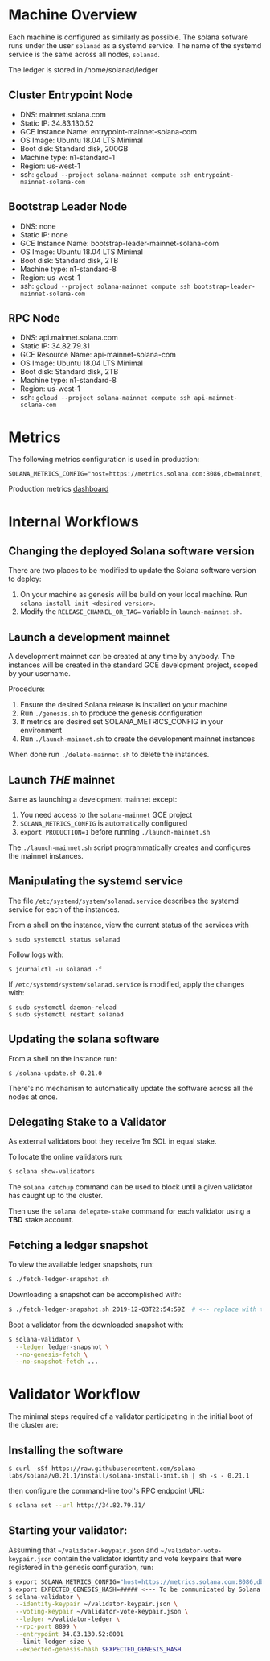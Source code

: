 
# Machine Overview

Each machine is configured as similarly as possible.  The solana sofware runs
under the user `solanad` as a systemd service.  The name of the systemd service
is the same across all nodes, `solanad`.

The ledger is stored in /home/solanad/ledger

## Cluster Entrypoint Node
* DNS: mainnet.solana.com
* Static IP: 34.83.130.52
* GCE Instance Name: entrypoint-mainnet-solana-com
* OS Image: Ubuntu 18.04 LTS Minimal
* Boot disk: Standard disk, 200GB
* Machine type: n1-standard-1
* Region: us-west-1
* ssh: `gcloud --project solana-mainnet compute ssh entrypoint-mainnet-solana-com`

## Bootstrap Leader Node
* DNS: none
* Static IP: none
* GCE Instance Name: bootstrap-leader-mainnet-solana-com
* OS Image: Ubuntu 18.04 LTS Minimal
* Boot disk: Standard disk, 2TB
* Machine type: n1-standard-8
* Region: us-west-1
* ssh: `gcloud --project solana-mainnet compute ssh bootstrap-leader-mainnet-solana-com`

## RPC Node
* DNS: api.mainnet.solana.com
* Static IP: 34.82.79.31
* GCE Resource Name: api-mainnet-solana-com
* OS Image: Ubuntu 18.04 LTS Minimal
* Boot disk: Standard disk, 2TB
* Machine type: n1-standard-8
* Region: us-west-1
* ssh: `gcloud --project solana-mainnet compute ssh api-mainnet-solana-com`

# Metrics
The following metrics configuration is used in production:
```
SOLANA_METRICS_CONFIG="host=https://metrics.solana.com:8086,db=mainnet,u=mainnet_write,p=2aQdShmtsPSAgABLQiK2FpSCJGLtG8h3vMEVz1jE7Smf"
```

Production metrics [dashboard](https://metrics.solana.com:3000/d/testnet-edge/testnet-monitor-edge?orgId=2&from=now-5m&to=now&refresh=5s&var-testnet=mainnet&var-hostid=All)

# Internal Workflows
## Changing the deployed Solana software version
There are two places to be modified to update the Solana software version to deploy:
1. On your machine as genesis will be build on your local machine.  Run `solana-install init <desired version>`.
1. Modify the `RELEASE_CHANNEL_OR_TAG=` variable in `launch-mainnet.sh`.

## Launch a development mainnet
A development mainnet can be created at any time by anybody.   The instances
will be created in the standard GCE development project, scoped by your
username.

Procedure:
1. Ensure the desired Solana release is installed on your machine
1. Run `./genesis.sh` to produce the genesis configuration
1. If metrics are desired set SOLANA_METRICS_CONFIG in your environment
1. Run `./launch-mainnet.sh` to create the development mainnet instances

When done run `./delete-mainnet.sh` to delete the instances.

## Launch *THE* mainnet
Same as launching a development mainnet except:
1. You need access to the `solana-mainnet` GCE project
1. `SOLANA_METRICS_CONFIG` is automatically configured
1. `export PRODUCTION=1` before running `./launch-mainnet.sh`

The `./launch-mainnet.sh` script programmatically creates and configures the
mainnet instances.

## Manipulating the systemd service
The file `/etc/systemd/system/solanad.service` describes the systemd service for
each of the instances.

From a shell on the instance, view the current status of the services with
```
$ sudo systemctl status solanad
```

Follow logs with:
```
$ journalctl -u solanad -f
```

If `/etc/systemd/system/solanad.service` is modified, apply the changes with:
```
$ sudo systemctl daemon-reload
$ sudo systemctl restart solanad
```

## Updating the solana software
From a shell on the instance run:
```
$ /solana-update.sh 0.21.0
```

There's no mechanism to automatically update the software across all the nodes
at once.

## Delegating Stake to a Validator
As external validators boot they receive 1m SOL in equal stake.

To locate the online validators run:
```bash
$ solana show-validators
```

The `solana catchup` command can be used to block until a given validator has
caught up to the cluster.

Then use the `solana delegate-stake` command for each validator using a **TBD**
stake account.

## Fetching a ledger snapshot
To view the available ledger snapshots, run:
```bash
$ ./fetch-ledger-snapshot.sh
```

Downloading a snapshot can be accomplished with:
```bash
$ ./fetch-ledger-snapshot.sh 2019-12-03T22:54:59Z  # <-- replace with the desired snapshot timestamp
```

Boot a validator from the downloaded snapshot with:
```bash
$ solana-validator \
  --ledger ledger-snapshot \
  --no-genesis-fetch \
  --no-snapshot-fetch ...
```

# Validator Workflow
The minimal steps required of a validator participating in the initial boot of the cluster are:

## Installing the software
`
  $ curl -sSf https://raw.githubusercontent.com/solana-labs/solana/v0.21.1/install/solana-install-init.sh | sh -s - 0.21.1
`

then configure the command-line tool's RPC endpoint URL:
```bash
$ solana set --url http://34.82.79.31/
```

## Starting your validator:
Assuming that `~/validator-keypair.json` and `~/validator-vote-keypair.json`
contain the validator identity and vote keypairs that were registered in the
genesis configuration, run:

```bash
$ export SOLANA_METRICS_CONFIG="host=https://metrics.solana.com:8086,db=mainnet,u=mainnet_write,p=2aQdShmtsPSAgABLQiK2FpSCJGLtG8h3vMEVz1jE7Smf"
$ export EXPECTED_GENESIS_HASH=##### <--- To be communicated by Solana
$ solana-validator \
  --identity-keypair ~/validator-keypair.json \
  --voting-keypair ~/validator-vote-keypair.json \
  --ledger ~/validator-ledger \
  --rpc-port 8899 \
  --entrypoint 34.83.130.52:8001
  --limit-ledger-size \
  --expected-genesis-hash $EXPECTED_GENESIS_HASH
```
